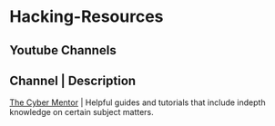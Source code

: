 # Hacking-Resources

## Youtube Channels 

Channel | Description
----------------------
[The Cyber Mentor](https://www.youtube.com/channel/UC0ArlFuFYMpEewyRBzdLHiw) | Helpful guides and tutorials that include indepth knowledge on certain subject matters.
